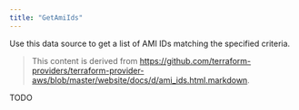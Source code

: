 ```yaml
---
title: "GetAmiIds"
---
```


<!-- WARNING: this file was generated by the Pulumi Terraform Bridge (tfgen) Tool. -->
<!-- Do not edit by hand unless you're certain you know what you are doing! -->

<style>
  table td p { margin-top: 0; margin-bottom: 0; }
</style>

Use this data source to get a list of AMI IDs matching the specified criteria.

> This content is derived from https://github.com/terraform-providers/terraform-provider-aws/blob/master/website/docs/d/ami_ids.html.markdown.


TODO

